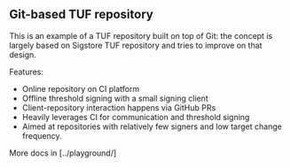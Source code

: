 ## Git-based TUF repository

This is an example of a TUF repository built on top of Git: the concept is
largely based on Sigstore TUF repository and tries to improve on that design.

Features:
* Online repository on CI platform
* Offline threshold signing with a small signing client
* Client-repository interaction happens via GitHub PRs
* Heavily leverages CI for communication and threshold signing
* Aimed at repositories with relatively few signers and low target change
  frequency. 

More docs in [../playground/]